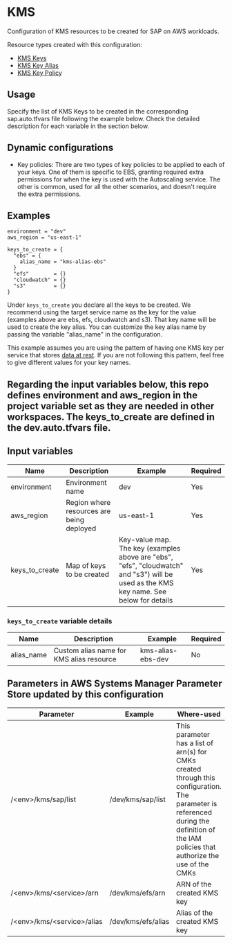 # KMS

Configuration of KMS resources to be created for SAP on AWS workloads. 

Resource types created with this configuration:

* [KMS Keys](https://registry.terraform.io/providers/hashicorp/aws/latest/docs/resources/kms_key)
* [KMS Key Alias](https://registry.terraform.io/providers/hashicorp/aws/latest/docs/resources/kms_alias)
* [KMS Key Policy](https://registry.terraform.io/providers/hashicorp/aws/latest/docs/resources/kms_key_policy)

## Usage

Specify the list of KMS Keys to be created in the corresponding sap.auto.tfvars file following the example below. Check the detailed description for each variable in the section below.

## Dynamic configurations

* Key policies: There are two types of key policies to be applied to each of your keys. One of them is specific to EBS, granting required extra permissions for when the key is used with the Autoscaling service. The other is common, used for all the other scenarios, and doesn't require the extra permissions.

## Examples

```hcl
environment = "dev"
aws_region = "us-east-1"

keys_to_create = {
  "ebs" = {
    alias_name = "kms-alias-ebs"
  }
  "efs"        = {}
  "cloudwatch" = {}
  "s3"         = {}
}
```

Under ```keys_to_create``` you declare all the keys to be created. We recommend using the target service name as the key for the value (examples above are ebs, efs, cloudwatch and s3). That key name will be used to create the key alias. You can customize the key alias name by passing the variable "alias_name" in the configuration.

This example assumes you are using the pattern of having one KMS key per service that stores [data at rest](https://docs.aws.amazon.com/wellarchitected/latest/security-pillar/protecting-data-at-rest.html). If you are not following this pattern, feel free to give different values for your key names.


## Regarding the input variables below, this repo defines environment and aws_region in the project variable set as they are needed in other workspaces. The keys_to_create are defined in the dev.auto.tfvars file.


## Input variables

| Name | Description | Example | Required |
|------|-------------|--------|--------|
|environment|Environment name|dev|Yes
|aws_region|Region where resources are being deployed|us-east-1|Yes
|keys_to_create|Map of keys to be created|Key-value map. The key (examples above are "ebs", "efs", "cloudwatch" and "s3") will be used as the KMS key name. See below for details|Yes


### ```keys_to_create``` variable details
| Name | Description | Example | Required |
|------|-------------|--------|--------|
|alias_name|Custom alias name for KMS alias resource|kms-alias-ebs-dev|No


## Parameters in AWS Systems Manager Parameter Store updated by this configuration

| Parameter | Example | Where-used |
|------|-------------|------------|
|/&lt;env&gt;/kms/sap/list|/dev/kms/sap/list|This parameter has a list of arn(s) for CMKs created through this configuration. The parameter is referenced during the definition of the IAM policies that authorize the use of the CMKs|
|/&lt;env&gt;/kms/&lt;service&gt;/arn|/dev/kms/efs/arn|ARN of the created KMS key
|/&lt;env&gt;/kms/&lt;service&gt;/alias|/dev/kms/efs/alias|Alias of the created KMS key

